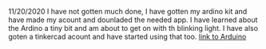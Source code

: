 11/20/2020
I have not gotten much done, I have gotten my ardino kit and have made my acount and dounladed the needed app. I have learned about the Ardino a tiny bit and am about to get on with th blinking light. I have also goten a tinkercad acount and have started using that too.
[link to Arduino](https://create.arduino.cc/editor/Tbuckne36/e86ca291-8691-4a0f-9969-b469e81625a6)
